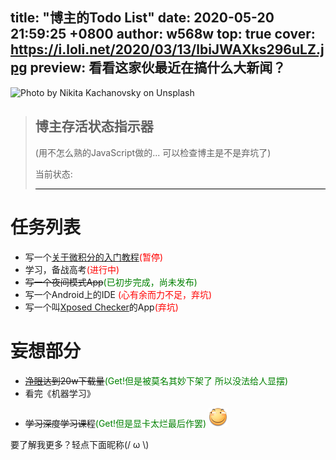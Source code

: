 ﻿title: "博主的Todo List"
date: 2020-05-20 21:59:25 +0800
author: w568w
top: true
cover: https://i.loli.net/2020/03/13/lbiJWAXks296uLZ.jpg
preview: 看看这家伙最近在搞什么大新闻？
---
![Photo by Nikita Kachanovsky on Unsplash](https://i.loli.net/2020/03/13/lbiJWAXks296uLZ.jpg)

> ## 博主存活状态指示器
> (用不怎么熟的JavaScript做的... 可以检查博主是不是弃坑了)
> 
> 当前状态: <div id="tips" style="color:grey; border-bottom:1px solid #000"/></div>  

# 任务列表
+ 写一个[关于微积分的入门教程](https://zybuluo.com/w568w/note/1081202)<span style="color:red;">(暂停)</span>
+ 学习，备战高考<span style="color:red;">(进行中)</span>
+ ~~写一个夜间模式App~~<span style="color:green;">(已初步完成，尚未发布)</span>
+ 写一个Android上的IDE  <span style="color:red;">(心有余而力不足，弃坑)</span>
+ 写一个叫[Xposed Checker](https://www.coolapk.com/apk/190247)的App<span style="color:red;">(弃坑)</span>


# 妄想部分
+ ~~[净眼](https://www.coolapk.com/apk/149408)达到20w下载量~~<span style="color:green;">(Get!但是被莫名其妙下架了 所以没法给人显摆)</span>
+ 看完《机器学习》
- ~~学习深度学习课程~~<span style="color:green;">(Get!但是显卡太烂最后作罢)</span>
![](images/huaji.png)

  
要了解我更多？轻点下面昵称(/ ω \\)

<script src="todo.js">
</script>